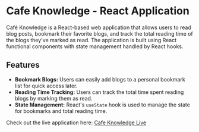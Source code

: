 # Cafe Knowledge - React Application

Café Knowledge is a React-based web application that allows users to read blog posts, bookmark their favorite blogs, and track the total reading time of the blogs they've marked as read. The application is built using React functional components with state management handled by React hooks.

## Features

- **Bookmark Blogs:** Users can easily add blogs to a personal bookmark list for quick access later.
- **Reading Time Tracking:** Users can track the total time spent reading blogs by marking them as read.
- **State Management:** React's `useState` hook is used to manage the state for bookmarks and total reading time.


Check out the live application here: [Cafe Knowledge Live](https://cafe-knowledge-react.netlify.app/)
